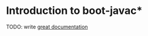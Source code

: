 # Introduction to boot-javac*

TODO: write [great documentation](http://jacobian.org/writing/what-to-write/)
